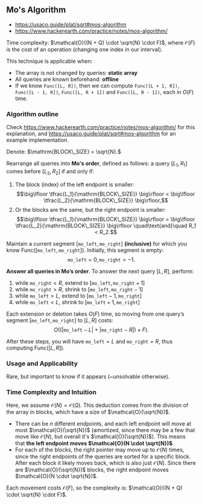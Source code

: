 ## Mo's Algorithm
- https://usaco.guide/plat/sqrt#mos-algorithm
- https://www.hackerearth.com/practice/notes/mos-algorithm/

Time complexity: $\mathcal{O}((N + Q) \cdot \sqrt{N} \cdot F)$, where $\mathcal{O}(F)$ is the cost of an operation (changing one index in our interval).

This technique is applicable when:
- The array is not changed by queries: **static array**
- All queries are known beforehand: **offline**
- If we know `Func([L, R])`, then we can compute `Func([L + 1, R])`, `Func([L - 1, R])`, `Func([L, R + 1])` and `Func([L, R - 1])`, each in $O(F)$ time.

### Algorithm outline
Check https://www.hackerearth.com/practice/notes/mos-algorithm/ for this explanation, and https://usaco.guide/plat/sqrt#mos-algorithm for an example implementation.

Denote: $\mathrm{BLOCK\_SIZE} = \sqrt{N}.$

Rearrange all queries into **Mo's order**, defined as follows: a query $[L_1, R_1]$ comes before $[L_2, R_2]$ if and only if:
1. The block (index) of the left endpoint is smaller: $$\big\lfloor \tfrac{L_1}{\mathrm{BLOCK\_SIZE}} \big\rfloor < \big\lfloor \tfrac{L_2}{\mathrm{BLOCK\_SIZE}} \big\rfloor,$$
2. Or the blocks are the same, but the right endpoint is smaller: $$\big\lfloor \tfrac{L_1}{\mathrm{BLOCK\_SIZE}} \big\rfloor = \big\lfloor \tfrac{L_2}{\mathrm{BLOCK\_SIZE}} \big\rfloor \quad\text{and}\quad R_1 < R_2.$$

Maintain a current segment $[\mathtt{mo\_left}, \mathtt{mo\_right}]$ **(inclusive)** for which you know $\mathrm{Func}([\mathtt{mo\_left}, \mathtt{mo\_right}])$. Initially, this segment is empty:  
$$
\mathtt{mo\_left} = 0,
\mathtt{mo\_right} = -1.
$$

**Answer all queries in Mo’s order**. To answer the next query $[L, R]$, perform:  
1. while $\mathtt{mo\_right} < R$, extend to $[\mathtt{mo\_left},\mathtt{mo\_right}+1]$
2. while $\mathtt{mo\_right} > R$, shrink to $[\mathtt{mo\_left},\mathtt{mo\_right}-1]$
3. while $\mathtt{mo\_left} > L$, extend to $[\mathtt{mo\_left}-1,\mathtt{mo\_right}]$
4. while $\mathtt{mo\_left} < L$, shrink to $[\mathtt{mo\_left}+1,\mathtt{mo\_right}]$

Each extension or deletion takes $O(F)$ time, so moving from one query’s segment $[\mathtt{mo\_left}, \mathtt{mo\_right}]$ to $[L, R]$ costs:
$$
O\bigl((|\mathtt{mo\_left}-L| + |\mathtt{mo\_right}-R|)\times F\bigr).
$$

After these steps, you will have $\mathtt{mo\_left}=L$ and $\mathtt{mo\_right}=R$, thus computing $\mathrm{Func}([L,R])$.


### Usage and Applicability
Rare, but important to know if it appears (~unsolvable otherwise).

### Time Complexity and Intuition
Here, we assume $\mathcal{O}(N) = \mathcal{O}(Q)$.
This deduction comes from the division of the array in blocks, which have a size of $\mathcal{O}(\sqrt{N})$.

- There can be $n$ different endpoints, and each left endpoint will move at most $\mathcal{O}(\sqrt{N})$ (amortized, since there may be a few that move like $\mathcal{O}(N)$, but overall it's $\mathcal{O}(\sqrt{N})$). This means that **the left endpoint moves $\mathcal{O}(N \cdot \sqrt{N})$**.
- For each of the blocks, the right pointer may move up to $\mathcal{O}(N)$ times, since the right endpoints of the queries are sorted for a specific block. After each block it likely moves back, which is also just $\mathcal{O}(N)$. Since there are $\mathcal{O}(\sqrt{N})$ blocks, the right endpoint moves $\mathcal{O}(N \cdot \sqrt{N})$.

Each movement costs $\mathcal{O}(F)$, so the complexity is: $\mathcal{O}((N + Q) \cdot \sqrt{N} \cdot F)$.
